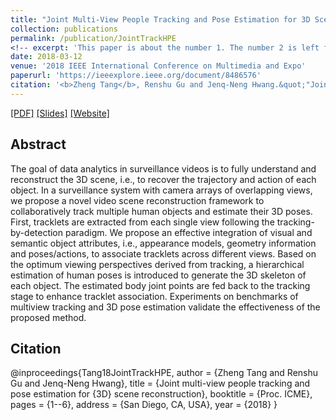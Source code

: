 ```yaml
---
title: "Joint Multi-View People Tracking and Pose Estimation for 3D Scene Reconstruction"
collection: publications
permalink: /publication/JointTrackHPE
<!-- excerpt: 'This paper is about the number 1. The number 2 is left for future work.' -->
date: 2018-03-12
venue: '2018 IEEE International Conference on Multimedia and Expo'
paperurl: 'https://ieeexplore.ieee.org/document/8486576'
citation: '<b>Zheng Tang</b>, Renshu Gu and Jenq-Neng Hwang.&quot;"Joint Multi-View People Tracking and Pose Estimation for 3D Scene Reconstruction".&quot;<i>2018 IEEE International Conference on Multimedia and Expo (ICME 2018)</i>.&quot;2018.'
---
```

[[PDF]](https://ieeexplore.ieee.org/document/8486576)
[[Slides]](http://zhengthomastang.github.io/files/JointTrackHPE_slides.pdf)
[[Website]](http://allison.ee.washington.edu/thomas/mvsr/)


## Abstract
The goal of data analytics in surveillance videos is to fully understand and reconstruct the 3D scene, i.e., to recover the trajectory and action of each object. In a surveillance system with camera arrays of overlapping views, we propose a novel video scene reconstruction framework to collaboratively track multiple human objects and estimate their 3D poses. First, tracklets are extracted from each single view following the tracking-by-detection paradigm. We propose an effective integration of visual and semantic object attributes, i.e., appearance models, geometry information and poses/actions, to associate tracklets across different views. Based on the optimum viewing perspectives derived from tracking, a hierarchical estimation of human poses is introduced to generate the 3D skeleton of each object. The estimated body joint points are fed back to the tracking stage to enhance tracklet association. Experiments on benchmarks of multiview tracking and 3D pose estimation validate the effectiveness of the proposed method.


## Citation
@inproceedings{Tang18JointTrackHPE,
author = {Zheng Tang and Renshu Gu and Jenq-Neng Hwang},
title = {Joint multi-view people tracking and pose estimation for {3D} scene reconstruction},
booktitle = {Proc. ICME},
pages = {1--6},
address = {San Diego, CA, USA},
year = {2018}
}